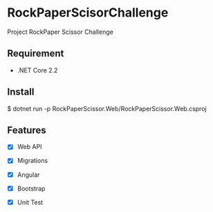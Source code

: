 ﻿# RockPaperScisorChallenge

Project RockPaper Scissor Challenge


## Requirement

- .NET Core 2.2

## Install

$  dotnet run -p RockPaperScissor.Web/RockPaperScissor.Web.csproj



## Features

 - [x] Web API
 - [x] Migrations
 - [x] Angular
 - [x] Bootstrap
 - [x] Unit Test

